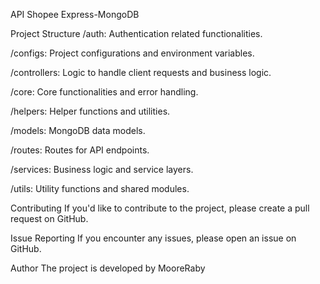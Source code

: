 API Shopee Express-MongoDB

Project Structure
/auth: Authentication related functionalities.

/configs: Project configurations and environment variables.

/controllers: Logic to handle client requests and business logic.

/core: Core functionalities and error handling.

/helpers: Helper functions and utilities.

/models: MongoDB data models.

/routes: Routes for API endpoints.

/services: Business logic and service layers.

/utils: Utility functions and shared modules.

Contributing
If you'd like to contribute to the project, please create a pull request on GitHub.

Issue Reporting
If you encounter any issues, please open an issue on GitHub.

Author
The project is developed by MooreRaby
